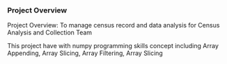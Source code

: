 ### Project Overview

 Project Overview: To manage census record and data analysis for Census Analysis and Collection Team

This project have with numpy programming skills concept including  Array Appending, Array Slicing, Array Filtering, Array Slicing


